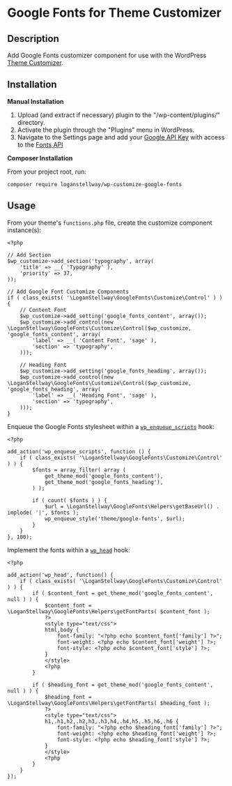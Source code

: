 # Google Fonts for Theme Customizer

## Description

Add Google Fonts customizer component for use with the WordPress [Theme Customizer](https://en.support.wordpress.com/customizer/).

## Installation

**Manual Installation**

1. Upload (and extract if necessary) plugin to the \"/wp-content/plugins/\" directory.
2. Activate the plugin through the \"Plugins\" menu in WordPress.
3. Navigate to the Settings page and add your [Google API Key](https://developers.google.com/fonts/docs/developer_api#identifying_your_application_to_google) with access to the [Fonts API](https://developers.google.com/fonts/docs/developer_api)

**Composer Installation**

From your project root, run:

```
composer require loganstellway/wp-customize-google-fonts
```

## Usage

From your theme's `functions.php` file, create the customize component instance(s):

```
<?php

// Add Section
$wp_customize->add_section('typography', array(
    'title' => __( 'Typography' ),
    'priority' => 37,
));

// Add Google Font Customize Components
if ( class_exists( '\LoganStellway\GoogleFonts\Customize\Control' ) ) {
    // Content Font
    $wp_customize->add_setting('google_fonts_content', array());
    $wp_customize->add_control(new \LoganStellway\GoogleFonts\Customize\Control($wp_customize, 'google_fonts_content', array(
        'label' => __( 'Content Font', 'sage' ),
        'section' => 'typography',
    )));

    // Heading Font
    $wp_customize->add_setting('google_fonts_heading', array());
    $wp_customize->add_control(new \LoganStellway\GoogleFonts\Customize\Control($wp_customize, 'google_fonts_heading', array(
        'label' => __( 'Heading Font', 'sage' ),
        'section' => 'typography',
    )));
}
```

Enqueue the Google Fonts stylesheet within a [`wp_enqueue_scripts`](https://developer.wordpress.org/reference/hooks/wp_enqueue_scripts/) hook:

```
<?php

add_action('wp_enqueue_scripts', function () {
    if ( class_exists( '\LoganStellway\GoogleFonts\Customize\Control' ) ) {
        $fonts = array_filter( array (
            get_theme_mod('google_fonts_content'),
            get_theme_mod('google_fonts_heading'),
        ) );

        if ( count( $fonts ) ) {
            $url = \LoganStellway\GoogleFonts\Helpers\getBaseUrl() . implode( '|', $fonts );
            wp_enqueue_style('theme/google-fonts', $url);
        }
    }
}, 100);
```

Implement the fonts within a [`wp_head`](https://developer.wordpress.org/reference/hooks/wp_head/) hook:

```
<?php

add_action('wp_head', function() {
    if ( class_exists( '\LoganStellway\GoogleFonts\Customize\Control' ) ) {
        if ( $content_font = get_theme_mod('google_fonts_content', null ) ) {
            $content_font = \LoganStellway\GoogleFonts\Helpers\getFontParts( $content_font );
            ?>
            <style type="text/css">
            html,body {
                font-family: "<?php echo $content_font['family'] ?>";
                font-weight: <?php echo $content_font['weight'] ?>;
                font-style: <?php echo $content_font['style'] ?>;
            }
            </style>
            <?php
        }

        if ( $heading_font = get_theme_mod('google_fonts_content', null ) ) {
            $heading_font = \LoganStellway\GoogleFonts\Helpers\getFontParts( $heading_font );
            ?>
            <style type="text/css">
            h1,.h1,h2,.h2,h3,.h3,h4,.h4,h5,.h5,h6,.h6 {
                font-family: "<?php echo $heading_font['family'] ?>";
                font-weight: <?php echo $heading_font['weight'] ?>;
                font-style: <?php echo $heading_font['style'] ?>;
            }
            </style>
            <?php
        }
    }
});
```
